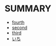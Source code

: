 # SUMMARY

* [fourth](docs/fourth.md)
* [second](docs/second.md)
* [third](docs/third.md)
* [いち](docs/いち.md)
